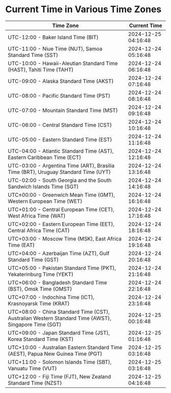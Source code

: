 # Current Time in Various Time Zones

| Time Zone | Current Time |
|-----------|--------------|
| UTC-12:00 - Baker Island Time (BIT) | 2024-12-25 04:16:48 |
| UTC-11:00 - Niue Time (NUT), Samoa Standard Time (SST) | 2024-12-24 05:16:48 |
| UTC-10:00 - Hawaii-Aleutian Standard Time (HAST), Tahiti Time (TAHT) | 2024-12-24 06:16:48 |
| UTC-09:00 - Alaska Standard Time (AKST) | 2024-12-24 07:16:48 |
| UTC-08:00 - Pacific Standard Time (PST) | 2024-12-24 08:16:48 |
| UTC-07:00 - Mountain Standard Time (MST) | 2024-12-24 09:16:48 |
| UTC-06:00 - Central Standard Time (CST) | 2024-12-24 10:16:48 |
| UTC-05:00 - Eastern Standard Time (EST) | 2024-12-24 11:16:48 |
| UTC-04:00 - Atlantic Standard Time (AST), Eastern Caribbean Time (ECT) | 2024-12-24 12:16:48 |
| UTC-03:00 - Argentina Time (ART), Brasília Time (BRT), Uruguay Standard Time (UYT) | 2024-12-24 13:16:48 |
| UTC-02:00 - South Georgia and the South Sandwich Islands Time (SGT) | 2024-12-24 14:16:48 |
| UTC±00:00 - Greenwich Mean Time (GMT), Western European Time (WET) | 2024-12-24 16:16:48 |
| UTC+01:00 - Central European Time (CET), West Africa Time (WAT) | 2024-12-24 17:16:48 |
| UTC+02:00 - Eastern European Time (EET), Central Africa Time (CAT) | 2024-12-24 18:16:48 |
| UTC+03:00 - Moscow Time (MSK), East Africa Time (EAT) | 2024-12-24 19:16:48 |
| UTC+04:00 - Azerbaijan Time (AZT), Gulf Standard Time (GST) | 2024-12-24 20:16:48 |
| UTC+05:00 - Pakistan Standard Time (PKT), Yekaterinburg Time (YEKT) | 2024-12-24 21:16:48 |
| UTC+06:00 - Bangladesh Standard Time (BST), Omsk Time (OMST) | 2024-12-24 22:16:48 |
| UTC+07:00 - Indochina Time (ICT), Krasnoyarsk Time (KRAT) | 2024-12-24 23:16:48 |
| UTC+08:00 - China Standard Time (CST), Australian Western Standard Time (AWST), Singapore Time (SGT) | 2024-12-25 00:16:48 |
| UTC+09:00 - Japan Standard Time (JST), Korea Standard Time (KST) | 2024-12-25 01:16:48 |
| UTC+10:00 - Australian Eastern Standard Time (AEST), Papua New Guinea Time (PGT) | 2024-12-25 03:16:48 |
| UTC+11:00 - Solomon Islands Time (SBT), Vanuatu Time (VUT) | 2024-12-25 03:16:48 |
| UTC+12:00 - Fiji Time (FJT), New Zealand Standard Time (NZST) | 2024-12-25 04:16:48 |
